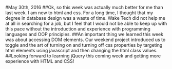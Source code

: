 #May 30th, 2016
##Ok, so this week was actually much better for me than last week.
  I am new to html and css.  For a long time, I thought that my degree in
  database design was a waste of time.  Wake Tech did not help me at all in
  searching for a job, but I feel that I would not be able to keep up with this
  pace without the introduction and experience with programming languages and
  OOP principles.
##An important thing we learned this week was about accessing DOM elements.
  Our weekend project introduced us to toggle and the art of turning on and
  turning off css properties by targeting html elements using javascript and
  then changing the html class values.
##Looking forward to learning jQuery this coming week and getting more experience
  with HTML and CSS!
